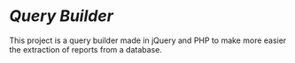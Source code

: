 *Query Builder*
===================

This project is a query builder made in jQuery and PHP to make more easier the extraction of reports from a database.
